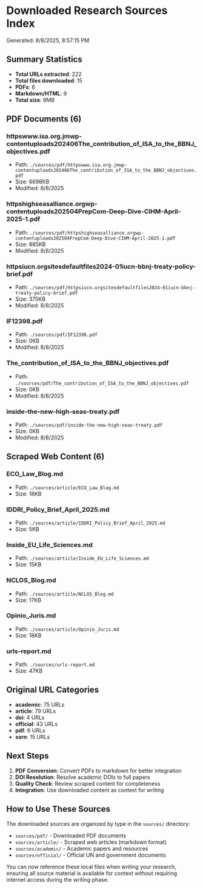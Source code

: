 # Downloaded Research Sources Index

Generated: 8/8/2025, 8:57:15 PM

## Summary Statistics

- **Total URLs extracted**: 222
- **Total files downloaded**: 15
- **PDFs**: 6
- **Markdown/HTML**: 9
- **Total size**: 8MB

## PDF Documents (6)

### httpswww.isa.org.jmwp-contentuploads202406The_contribution_of_ISA_to_the_BBNJ_objectives.pdf
- Path: `./sources/pdf/httpswww.isa.org.jmwp-contentuploads202406The_contribution_of_ISA_to_the_BBNJ_objectives.pdf`
- Size: 6698KB
- Modified: 8/8/2025

### httpshighseasalliance.orgwp-contentuploads202504PrepCom-Deep-Dive-CIHM-April-2025-1.pdf
- Path: `./sources/pdf/httpshighseasalliance.orgwp-contentuploads202504PrepCom-Deep-Dive-CIHM-April-2025-1.pdf`
- Size: 885KB
- Modified: 8/8/2025

### httpsiucn.orgsitesdefaultfiles2024-01iucn-bbnj-treaty-policy-brief.pdf
- Path: `./sources/pdf/httpsiucn.orgsitesdefaultfiles2024-01iucn-bbnj-treaty-policy-brief.pdf`
- Size: 375KB
- Modified: 8/8/2025

### IF12398.pdf
- Path: `./sources/pdf/IF12398.pdf`
- Size: 0KB
- Modified: 8/8/2025

### The_contribution_of_ISA_to_the_BBNJ_objectives.pdf
- Path: `./sources/pdf/The_contribution_of_ISA_to_the_BBNJ_objectives.pdf`
- Size: 0KB
- Modified: 8/8/2025

### inside-the-new-high-seas-treaty.pdf
- Path: `./sources/pdf/inside-the-new-high-seas-treaty.pdf`
- Size: 0KB
- Modified: 8/8/2025

## Scraped Web Content (6)

### ECO_Law_Blog.md
- Path: `./sources/article/ECO_Law_Blog.md`
- Size: 18KB

### IDDRI_Policy_Brief_April_2025.md
- Path: `./sources/article/IDDRI_Policy_Brief_April_2025.md`
- Size: 5KB

### Inside_EU_Life_Sciences.md
- Path: `./sources/article/Inside_EU_Life_Sciences.md`
- Size: 15KB

### NCLOS_Blog.md
- Path: `./sources/article/NCLOS_Blog.md`
- Size: 17KB

### Opinio_Juris.md
- Path: `./sources/article/Opinio_Juris.md`
- Size: 18KB

### urls-report.md
- Path: `./sources/urls-report.md`
- Size: 47KB

## Original URL Categories

- **academic**: 75 URLs
- **article**: 79 URLs
- **doi**: 4 URLs
- **official**: 43 URLs
- **pdf**: 6 URLs
- **ssrn**: 15 URLs

## Next Steps

1. **PDF Conversion**: Convert PDFs to markdown for better integration
2. **DOI Resolution**: Resolve academic DOIs to full papers
3. **Quality Check**: Review scraped content for completeness
4. **Integration**: Use downloaded content as context for writing

## How to Use These Sources

The downloaded sources are organized by type in the `sources/` directory:

- `sources/pdf/` - Downloaded PDF documents
- `sources/article/` - Scraped web articles (markdown format)
- `sources/academic/` - Academic papers and resources
- `sources/official/` - Official UN and government documents

You can now reference these local files when writing your research, ensuring all source material is available for context without requiring internet access during the writing phase.
